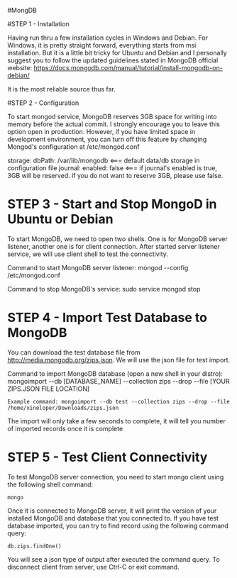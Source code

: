 
#MongDB


#STEP 1 - Installation

Having run thru a few installation cycles in Windows and Debian. For Windows, it is pretty straight forward, everything starts from msi installation. But it is a little bit tricky for Ubuntu and Debian and I personally suggest you to follow the updated guidelines stated in MongoDB official website: https://docs.mongodb.com/manual/tutorial/install-mongodb-on-debian/

It is the most reliable source thus far.



#STEP 2 - Configuration

To start mongod service, MongoDB reserves 3GB space for writing into memory before the actual commit. I strongly encourage you to leave this option open in production. However, if you have limited space in development environment, you can turn off this feature by changing Mongod's configuration at /etc/mongod.conf 

storage:
  dbPath: /var/lib/mongodb 	<=== default data/db storage in configuration file
  journal: 
    enabled: false			<=== if journal's enabled is true, 3GB will be reserved. if you do not want to reserve 3GB, please use false.


# STEP 3 - Start and Stop MongoD in Ubuntu or Debian

To start MongoDB, we need to open two shells. One is for MongoDB server listener, another one is for client connection. After started server listener service, we will use client shell to test the connectivity.

Command to start MongoDB server listener:
	mongod --config /etc/mongod.conf

Command to stop MongoDB's service:
	sudo service mongod stop


# STEP 4 - Import Test Database to MongoDB

You can download the test database file from http://media.mongodb.org/zips.json. We will use the json file for test import.

Command to import MongoDB database (open a new shell in your distro):
	mongoimport --db [DATABASE_NAME] --collection zips --drop --file [YOUR ZIPS.JSON FILE LOCATION]

	Example command: mongoimport --db test --collection zips --drop --file /home/xineloper/Downloads/zips.json

The import will only take a few seconds to complete, it will tell you number of imported records once it is complete


# STEP 5 - Test Client Connectivity

To test MongoDB server connection, you need to start mongo client using the following shell command:

	mongo

Once it is connected to MongoDB server, it will print the version of your installed MongoDB and database that you connected to. If you have test database imported, you can try to find record using the following command query:

	db.zips.findOne()

You will see a json type of output after executed the command query. To disconnect client from server, use Ctrl-C or exit command.
